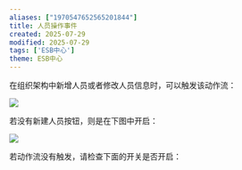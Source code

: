 ```yaml
---
aliases: ["1970547652565201844"]
title: 人员操作事件
created: 2025-07-29
modified: 2025-07-29
tags: ['ESB中心']
theme: ESB中心
---
```


在组织架构中新增人员或者修改人员信息时，可以触发该动作流：

![](https://myhelpdoc.oss-cn-heyuan.aliyuncs.com/mdimages/1d0ec48a52e3e42194a634ea067b38ce.jpg)

若没有新建人员按钮，则是在下图中开启：

![](https://myhelpdoc.oss-cn-heyuan.aliyuncs.com/mdimages/4fb0780aeda8ee4b5106fc665044e821.jpg)

若动作流没有触发，请检查下面的开关是否开启：

